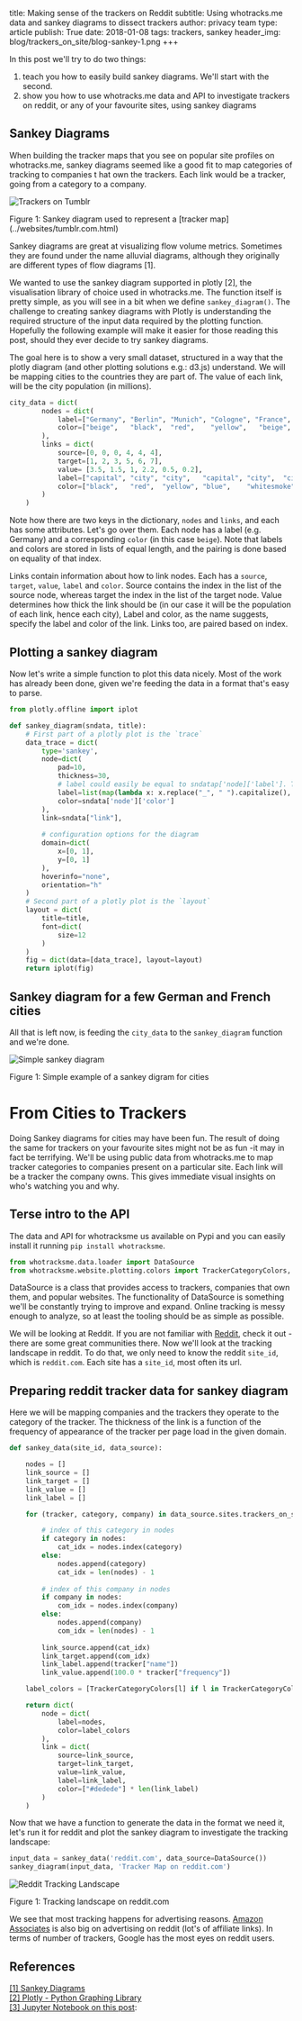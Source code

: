 title: Making sense of the trackers on Reddit
subtitle: Using whotracks.me data and sankey diagrams to dissect trackers
author: privacy team
type: article
publish: True
date: 2018-01-08
tags: trackers, sankey
header_img: blog/trackers_on_site/blog-sankey-1.png
+++

In this post we'll try to do two things: 

1. teach you how to easily build sankey diagrams. We'll start with the second.
2. show you how to use whotracks.me data and API to investigate trackers on reddit, or any of your favourite sites, using sankey diagrams


## Sankey Diagrams 
When building the tracker maps that you see on popular site profiles on whotracks.me, 
sankey diagrams seemed like a good fit to map categories of tracking to companies t
hat own the trackers. Each link would be a tracker, going from a category to a company. 

<img alt="Trackers on Tumblr" class="img-responsive img-with-padding" src="../static/img/blog/trackers_on_site/tumblr.png">
<p class="img-caption">Figure 1: Sankey diagram used to represent a [tracker map](../websites/tumblr.com.html)</p>

Sankey diagrams are great at visualizing flow volume metrics. Sometimes
they are found under the name alluvial diagrams, although they originally are 
different types of flow diagrams [1].

We wanted to use the sankey diagram supported in plotly [2], the visualisation 
library of choice used in whotracks.me. The function itself is pretty simple, 
as you will see in a bit when we define `sankey_diagram()`. The challenge to creating 
sankey diagrams with Plotly is understanding the required structure of the input data 
required by the plotting function. Hopefully the following example will 
make it easier for those reading this post, should they ever decide to try 
sankey diagrams.

The goal here is to show a very small dataset, structured in a way that the 
plotly diagram (and other plotting solutions e.g.: d3.js) understand. 
We will be mapping cities to the countries they are part of. The value of each link, 
will be the city population (in millions).

```python
city_data = dict(
        nodes = dict(
            label=["Germany", "Berlin", "Munich", "Cologne", "France",  "Paris", "Lyon",  "Bordeaux"],
            color=["beige",   "black",  "red",    "yellow",   "beige",  "blue",  "white", "red"]
        ),
        links = dict(
            source=[0, 0, 0, 4, 4, 4],
            target=[1, 2, 3, 5, 6, 7],
            value= [3.5, 1.5, 1, 2.2, 0.5, 0.2],
            label=["capital", "city", "city",   "capital", "city",  "city"],
            color=["black",   "red",  "yellow", "blue",    "whitesmoke", "red"]
        )
    )
```

Note how there are two keys in the dictionary, `nodes` and `links`, and each has some 
attributes. Let's go over them. Each node has a label (e.g. Germany) and a corresponding 
`color` (in this case `beige`). Note that labels and colors are stored in lists of 
equal length, and the pairing is done based on equality of that index.

Links contain information about how to link nodes. Each has a `source`, `target`, `value`, 
`label` and `color`. Source contains the index in the list of the source node, 
whereas target the index in the list of the target node. 
Value determines how thick the link should be (in our case it will be 
the population of each link, hence each city), Label and color, as the 
name suggests, specify the label and color of the link. Links too, are 
paired based on index.


## Plotting a sankey diagram

Now let's write a simple function to plot this data nicely. Most of the work has 
already been done, given we're feeding the data in a format that's easy to parse.

```python
from plotly.offline import iplot

def sankey_diagram(sndata, title):
    # First part of a plotly plot is the `trace`
    data_trace = dict(
        type='sankey',
        node=dict(
            pad=10,
            thickness=30,
            # label could easily be equal to sndatap['node]['label']. The following is just cosmetics
            label=list(map(lambda x: x.replace("_", " ").capitalize(), sndata['node']['label'])),
            color=sndata['node']['color']
        ),
        link=sndata["link"],
        
        # configuration options for the diagram
        domain=dict(
            x=[0, 1],
            y=[0, 1]
        ),
        hoverinfo="none",
        orientation="h"
    )
    # Second part of a plotly plot is the `layout`
    layout = dict(
        title=title,
        font=dict(
            size=12
        )
    )
    fig = dict(data=[data_trace], layout=layout)
    return iplot(fig)
```

## Sankey diagram for a few German and French cities
All that is left now, is feeding the `city_data` to the `sankey_diagram` function 
and we're done.

<img alt="Simple sankey diagram" class="img-responsive img-with-padding" src="../static/img/blog/trackers_on_site/cities.png">
<p class="img-caption">Figure 1: Simple example of a sankey digram for cities</p>


# From Cities to Trackers
Doing Sankey diagrams for cities may have been fun. The result of doing the same for 
trackers on your favourite sites might not be as fun -it may in fact be terrifying. 
We'll be using public data from whotracks.me to map tracker categories to companies 
present on a particular site. Each link will be a tracker the company owns. 
This gives immediate visual insights on who's watching you and why.

## Terse intro to the API
The data and API for whotracksme us available on Pypi and you can easily install it 
running `pip install whotracksme`. 


```python
from whotracksme.data.loader import DataSource
from whotracksme.website.plotting.colors import TrackerCategoryColors, CliqzColors
``` 

DataSource is a class that provides access to trackers, companies that own them, and 
popular websites. The functionality of DataSource is something we'll be constantly 
trying to improve and expand. Online tracking is messy enough to analyze, 
so at least the tooling should be as simple as possible.

We will be looking at Reddit. If you are not familiar with <a href="https://reddit.com">Reddit</a>, 
check it out - there are some great communities there. Now we'll look at the tracking 
landscape in reddit. To do that, we only need to know the reddit `site_id`, 
which is `reddit.com`. Each site has a `site_id`, most often its url. 


## Preparing reddit tracker data for sankey diagram
Here we will be mapping companies and the trackers they operate to the category 
of the tracker. The thickness of the link is a function of the frequency of 
appearance of the tracker per page load in the given domain. 

```python
def sankey_data(site_id, data_source):

    nodes = []
    link_source = []
    link_target = []
    link_value = []
    link_label = []

    for (tracker, category, company) in data_source.sites.trackers_on_site(site_id, data_source.trackers, data_source.companies):

        # index of this category in nodes
        if category in nodes:
            cat_idx = nodes.index(category)
        else:
            nodes.append(category)
            cat_idx = len(nodes) - 1 
            
        # index of this company in nodes
        if company in nodes:
            com_idx = nodes.index(company)
        else:
            nodes.append(company)
            com_idx = len(nodes) - 1 
        
        link_source.append(cat_idx)
        link_target.append(com_idx)
        link_label.append(tracker["name"])
        link_value.append(100.0 * tracker["frequency"])

    label_colors = [TrackerCategoryColors[l] if l in TrackerCategoryColors else CliqzColors["purple"] for l in nodes]

    return dict(
        node = dict(
            label=nodes,
            color=label_colors
        ),
        link = dict(
            source=link_source,
            target=link_target,
            value=link_value,
            label=link_label,
            color=["#dedede"] * len(link_label)
        )
    )
```
Now that we have a function to generate the data in the format we need it, let's 
run it for reddit and plot the sankey diagram to investigate the tracking landscape:

```python
input_data = sankey_data('reddit.com', data_source=DataSource())
sankey_diagram(input_data, 'Tracker Map on reddit.com')
```

<img alt="Reddit Tracking Landscape" class="img-responsive img-with-padding" src="../static/img/blog/trackers_on_site/reddit.png">
<p class="img-caption">Figure 1: Tracking landscape on reddit.com</p>

We see that most tracking happens for advertising reasons. 
[Amazon Associates](../trackers/amazon_associates.html) is also big on advertising on 
reddit (lot's of affiliate links). In terms of number of trackers, Google has the most eyes on 
reddit users.

## References
[[1] Sankey Diagrams](https://en.wikipedia.org/wiki/Sankey_diagram) <br>
[[2] Plotly - Python Graphing Library](https://plot.ly/python/)<br>
[[3] Jupyter Notebook on this post](https://nbviewer.jupyter.org/github/cliqz-oss/whotracks.me/blob/master/contrib/tracker_map_notebook.ipynb): 